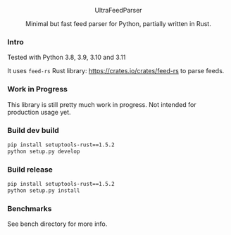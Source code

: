 <p align="center">UltraFeedParser</p>
<p align="center">Minimal but fast feed parser for Python, partially written in Rust.</p>

### Intro
Tested with Python 3.8, 3.9, 3.10 and 3.11

It uses `feed-rs` Rust library: https://crates.io/crates/feed-rs to parse feeds.

### Work in Progress
This library is still pretty much work in progress. Not intended for production usage yet.

### Build dev build
```bash
pip install setuptools-rust==1.5.2
python setup.py develop
```

### Build release
```bash
pip install setuptools-rust==1.5.2
python setup.py install
```

### Benchmarks
See bench directory for more info.
